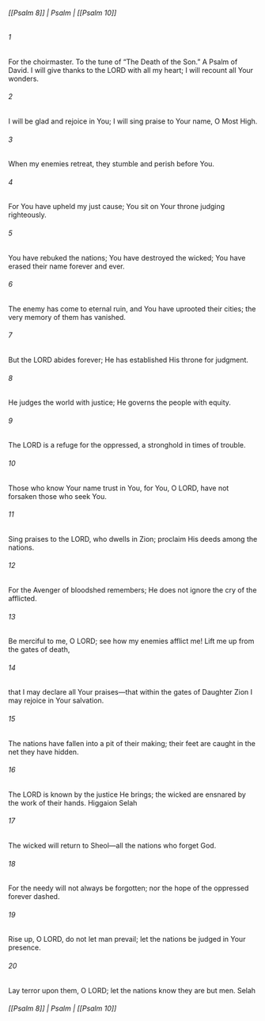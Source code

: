 ###### [[Psalm 8]] | Psalm | [[Psalm 10]]

###### 1
For the choirmaster. To the tune of “The Death of the Son.” A Psalm of David. I will give thanks to the LORD with all my heart; I will recount all Your wonders.
###### 2
I will be glad and rejoice in You; I will sing praise to Your name, O Most High.
###### 3
When my enemies retreat, they stumble and perish before You.
###### 4
For You have upheld my just cause; You sit on Your throne judging righteously.
###### 5
You have rebuked the nations; You have destroyed the wicked; You have erased their name forever and ever.
###### 6
The enemy has come to eternal ruin, and You have uprooted their cities; the very memory of them has vanished.
###### 7
But the LORD abides forever; He has established His throne for judgment.
###### 8
He judges the world with justice; He governs the people with equity.
###### 9
The LORD is a refuge for the oppressed, a stronghold in times of trouble.
###### 10
Those who know Your name trust in You, for You, O LORD, have not forsaken those who seek You.
###### 11
Sing praises to the LORD, who dwells in Zion; proclaim His deeds among the nations.
###### 12
For the Avenger of bloodshed remembers; He does not ignore the cry of the afflicted.
###### 13
Be merciful to me, O LORD; see how my enemies afflict me! Lift me up from the gates of death,
###### 14
that I may declare all Your praises—that within the gates of Daughter Zion I may rejoice in Your salvation.
###### 15
The nations have fallen into a pit of their making; their feet are caught in the net they have hidden.
###### 16
The LORD is known by the justice He brings; the wicked are ensnared by the work of their hands. Higgaion Selah
###### 17
The wicked will return to Sheol—all the nations who forget God.
###### 18
For the needy will not always be forgotten; nor the hope of the oppressed forever dashed.
###### 19
Rise up, O LORD, do not let man prevail; let the nations be judged in Your presence.
###### 20
Lay terror upon them, O LORD; let the nations know they are but men. Selah

###### [[Psalm 8]] | Psalm | [[Psalm 10]]
